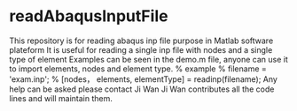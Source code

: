 # readAbaqusInputFile
This repository is for reading abaqus inp file purpose in Matlab software plateform
It is useful for reading a single inp file with nodes and a single type of element
Examples can be seen in the demo.m file, anyone can use it to import elements, nodes and element type.
% example
% filename = 'exam.inp';
% [nodes， elements, elementType] = readinp(filename);
Any help can be asked please contact Ji Wan
Ji Wan contributes all the code lines and will maintain them.
